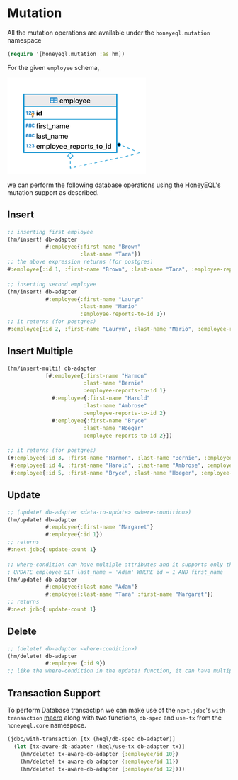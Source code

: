 # Mutation
All the mutation operations are available under the `honeyeql.mutation` namespace

```clojure
(require '[honeyeql.mutation :as hm])
```

For the given `employee` schema, 

![](./img/employee_self_ref_er_diagram.png)

we can perform the following database operations using the HoneyEQL's mutation support as described.

## Insert

```clojure
;; inserting first employee
(hm/insert! db-adapter
            #:employee{:first-name "Brown"
                       :last-name "Tara"})
;; the above expression returns (for postgres)
#:employee{:id 1, :first-name "Brown", :last-name "Tara", :employee-reports-to-id nil}

;; inserting second employee
(hm/insert! db-adapter
            #:employee{:first-name "Lauryn"
                       :last-name "Mario"
                       :employee-reports-to-id 1})
;; it returns (for postgres)
#:employee{:id 2, :first-name "Lauryn", :last-name "Mario", :employee-reports-to-id 1}
```

## Insert Multiple

```clojure
(hm/insert-multi! db-adapter
            [#:employee{:first-name "Harmon"
                        :last-name "Bernie"
                        :employee-reports-to-id 1}
              #:employee{:first-name "Harold"
                        :last-name "Ambrose"
                        :employee-reports-to-id 2}
              #:employee{:first-name "Bryce"
                        :last-name "Hoeger"
                        :employee-reports-to-id 2}])

;; it returns (for postgres)
(#:employee{:id 3, :first-name "Harmon", :last-name "Bernie", :employee-reports-to-id 1}
 #:employee{:id 4, :first-name "Harold", :last-name "Ambrose", :employee-reports-to-id 2}
 #:employee{:id 5, :first-name "Bryce", :last-name "Hoeger", :employee-reports-to-id 2})

```

## Update

```clojure
;; (update! db-adapter <data-to-update> <where-condition>)
(hm/update! db-adapter
            #:employee{:first-name "Margaret"}
            #:employee{:id 1})
;; returns
#:next.jdbc{:update-count 1}

;; where-condition can have multiple attributes and it supports only the AND condition
; UPDATE employee SET last_name = 'Adam' WHERE id = 1 AND first_name 
(hm/update! db-adapter
            #:employee{:last-name "Adam"}
            #:employee{:last-name "Tara" :first-name "Margaret"})
;; returns
#:next.jdbc{:update-count 1}
```

## Delete

```clojure
;; (delete! db-adapter <where-condition>)
(hm/delete! db-adapter
            #:employee {:id 9})
;; like the where-condition in the update! function, it can have multiple attributes and it also supports only the AND condition
```

## Transaction Support

To perform Database transactipn we can make use of the `next.jdbc`'s `with-transaction` [macro](https://cljdoc.org/d/com.github.seancorfield/next.jdbc/1.3.883/doc/getting-started/transactions) along with two functions, `db-spec` and `use-tx` from the `honeyeql.core` namespace.

```clojure
(jdbc/with-transaction [tx (heql/db-spec db-adapter)]
  (let [tx-aware-db-adapter (heql/use-tx db-adapter tx)]
    (hm/delete! tx-aware-db-adapter {:employee/id 10})
    (hm/delete! tx-aware-db-adapter {:employee/id 11})
    (hm/delete! tx-aware-db-adapter {:employee/id 12})))
```